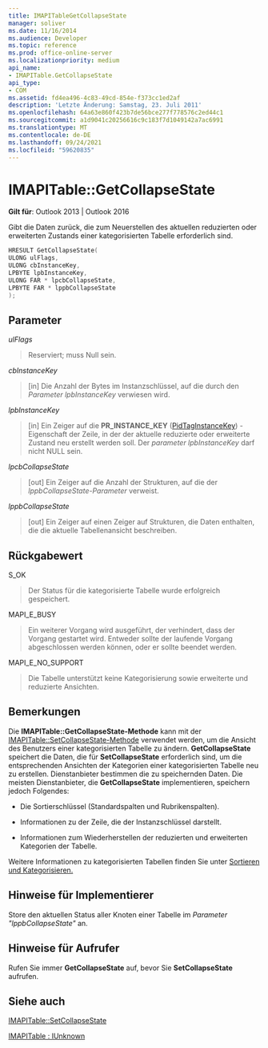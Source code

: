 ```yaml
---
title: IMAPITableGetCollapseState
manager: soliver
ms.date: 11/16/2014
ms.audience: Developer
ms.topic: reference
ms.prod: office-online-server
ms.localizationpriority: medium
api_name:
- IMAPITable.GetCollapseState
api_type:
- COM
ms.assetid: fd4ea496-4c83-49cd-854e-f373cc1ed2af
description: 'Letzte Änderung: Samstag, 23. Juli 2011'
ms.openlocfilehash: 64a63e860f423b7de56bce277f778576c2ed44c1
ms.sourcegitcommit: a1d9041c20256616c9c183f7d1049142a7ac6991
ms.translationtype: MT
ms.contentlocale: de-DE
ms.lasthandoff: 09/24/2021
ms.locfileid: "59620835"
---
```

# <a name="imapitablegetcollapsestate"></a>IMAPITable::GetCollapseState

  
  
**Gilt für**: Outlook 2013 | Outlook 2016 
  
Gibt die Daten zurück, die zum Neuerstellen des aktuellen reduzierten oder erweiterten Zustands einer kategorisierten Tabelle erforderlich sind.
  
```cpp
HRESULT GetCollapseState(
ULONG ulFlags,
ULONG cbInstanceKey,
LPBYTE lpbInstanceKey,
ULONG FAR * lpcbCollapseState,
LPBYTE FAR * lppbCollapseState
);
```

## <a name="parameters"></a>Parameter

 _ulFlags_
  
> Reserviert; muss Null sein.
    
 _cbInstanceKey_
  
> [in] Die Anzahl der Bytes im Instanzschlüssel, auf die durch den  _Parameter lpbInstanceKey_ verwiesen wird. 
    
 _lpbInstanceKey_
  
> [in] Ein Zeiger auf die **PR_INSTANCE_KEY** ([PidTagInstanceKey](pidtaginstancekey-canonical-property.md)) -Eigenschaft der Zeile, in der der aktuelle reduzierte oder erweiterte Zustand neu erstellt werden soll. Der  _parameter lpbInstanceKey_ darf nicht NULL sein. 
    
 _lpcbCollapseState_
  
> [out] Ein Zeiger auf die Anzahl der Strukturen, auf die der  _lppbCollapseState-Parameter_ verweist. 
    
 _lppbCollapseState_
  
> [out] Ein Zeiger auf einen Zeiger auf Strukturen, die Daten enthalten, die die aktuelle Tabellenansicht beschreiben.
    
## <a name="return-value"></a>Rückgabewert

S_OK 
  
> Der Status für die kategorisierte Tabelle wurde erfolgreich gespeichert.
    
MAPI_E_BUSY 
  
> Ein weiterer Vorgang wird ausgeführt, der verhindert, dass der Vorgang gestartet wird. Entweder sollte der laufende Vorgang abgeschlossen werden können, oder er sollte beendet werden.
    
MAPI_E_NO_SUPPORT 
  
> Die Tabelle unterstützt keine Kategorisierung sowie erweiterte und reduzierte Ansichten.
    
## <a name="remarks"></a>Bemerkungen

Die **IMAPITable::GetCollapseState-Methode** kann mit der [IMAPITable::SetCollapseState-Methode](imapitable-setcollapsestate.md) verwendet werden, um die Ansicht des Benutzers einer kategorisierten Tabelle zu ändern. **GetCollapseState** speichert die Daten, die für **SetCollapseState** erforderlich sind, um die entsprechenden Ansichten der Kategorien einer kategorisierten Tabelle neu zu erstellen. Dienstanbieter bestimmen die zu speichernden Daten. Die meisten Dienstanbieter, die **GetCollapseState** implementieren, speichern jedoch Folgendes: 
  
- Die Sortierschlüssel (Standardspalten und Rubrikenspalten).
    
- Informationen zu der Zeile, die der Instanzschlüssel darstellt.
    
- Informationen zum Wiederherstellen der reduzierten und erweiterten Kategorien der Tabelle.
    
Weitere Informationen zu kategorisierten Tabellen finden Sie unter [Sortieren und Kategorisieren.](sorting-and-categorization.md)
  
## <a name="notes-to-implementers"></a>Hinweise für Implementierer

Store den aktuellen Status aller Knoten einer Tabelle im _Parameter "lppbCollapseState"_ an. 
  
## <a name="notes-to-callers"></a>Hinweise für Aufrufer

Rufen Sie immer **GetCollapseState** auf, bevor Sie **SetCollapseState** aufrufen. 
  
## <a name="see-also"></a>Siehe auch



[IMAPITable::SetCollapseState](imapitable-setcollapsestate.md)
  
[IMAPITable : IUnknown](imapitableiunknown.md)

